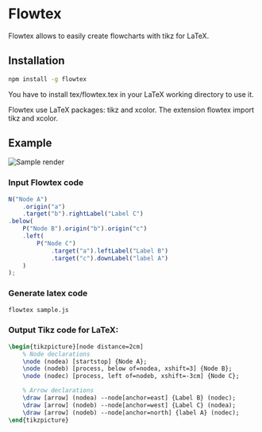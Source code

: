 # Flowtex

Flowtex allows to easily create flowcharts with tikz for LaTeX.

## Installation

```bash
npm install -g flowtex
```

You have to install tex/flowtex.tex in your LaTeX working directory to use it.

Flowtex use LaTeX packages: tikz and xcolor. The extension flowtex import tikz
and xcolor.

## Example

![Sample render](https://raw.githubusercontent.com/pierre-luc/flowtex/master/sample/sample.png)

### Input Flowtex code
```javascript
N("Node A")
    .origin("a")
    .target("b").rightLabel("Label C")
.below(
    P("Node B").origin("b").origin("c")
    .left(
        P("Node C")
            .target("a").leftLabel("Label B")
            .target("c").downLabel("label A")
    )
);
```

### Generate latex code
```bash
flowtex sample.js
```

### Output Tikz code for LaTeX:
```latex
\begin{tikzpicture}[node distance=2cm]
    % Node declarations
    \node (nodea) [startstop] {Node A};
    \node (nodeb) [process, below of=nodea, xshift=3] {Node B};
    \node (nodec) [process, left of=nodeb, xshift=-3cm] {Node C};

    % Arrow declarations
    \draw [arrow] (nodea) --node[anchor=east] {Label B} (nodec);
    \draw [arrow] (nodeb) --node[anchor=west] {Label C} (nodea);
    \draw [arrow] (nodeb) --node[anchor=north] {label A} (nodec);
\end{tikzpicture}
```
